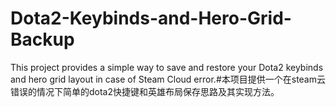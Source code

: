 # Dota2-Keybinds-and-Hero-Grid-Backup
This project provides a simple way to save and restore your Dota2 keybinds and hero grid layout in case of Steam Cloud error.#本项目提供一个在steam云错误的情况下简单的dota2快捷键和英雄布局保存思路及其实现方法。
